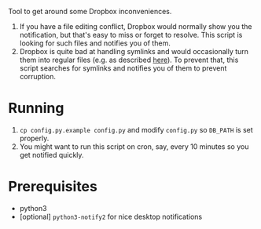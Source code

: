 Tool to get around some Dropbox inconveniences.

1. If you have a file editing conflict, Dropbox would normally show you the notification, but that's easy to miss or forget to resolve. This script is looking for such files and notifies you of them.
2. Dropbox is quite bad at handling symlinks and would occasionally turn them into regular files (e.g. as described [here](http://www.paulingraham.com/dropbox-and-symlinks.html)). To prevent that, this script searches for symlinks and notifies you of them to prevent corruption.

# Running
1. `cp config.py.example config.py` and modify `config.py` so `DB_PATH` is set properly.
2. You might want to run this script on cron, say, every 10 minutes so you get notified quickly.

# Prerequisites
* python3
* [optional] `python3-notify2` for nice desktop notifications

